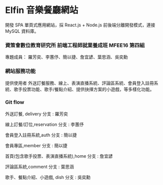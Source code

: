 # Elfin 音樂餐廳網站
開發 SPA 單頁式應用網站，採 React.js + Node.js 前後端分離開發模式，連接 MySQL 資料庫。


### 資策會數位教育研究所 前端工程師就業養成班 MFEE16 第四組
專題成員： 羅芳奕、李蕙伃、簡以捷、詹宜諺、葉思涵、吳奕勳



### 網站服務功能
提供使用者 外送訂餐服務、線上、表演直播系統、評論區系統、會員登入註冊系統、歌手投票功能、歌手/餐點介紹、提供抉擇方案的小遊戲，等多樣化功能。


### Git flow
外送訂餐, delivery 分支 : 羅芳奕

線上訂餐/訂位,reservation 分支 : 李蕙伃

會員登入註冊系統,auth 分支 : 簡以捷

會員專區,member 分支 : 簡以捷

首頁(包含歌手投票、表演直播系統),home 分支 : 詹宜諺

評論區系統,comment 分支 : 葉思涵

歌手、餐點介紹、小遊戲, dish 分支 : 吳奕勳









